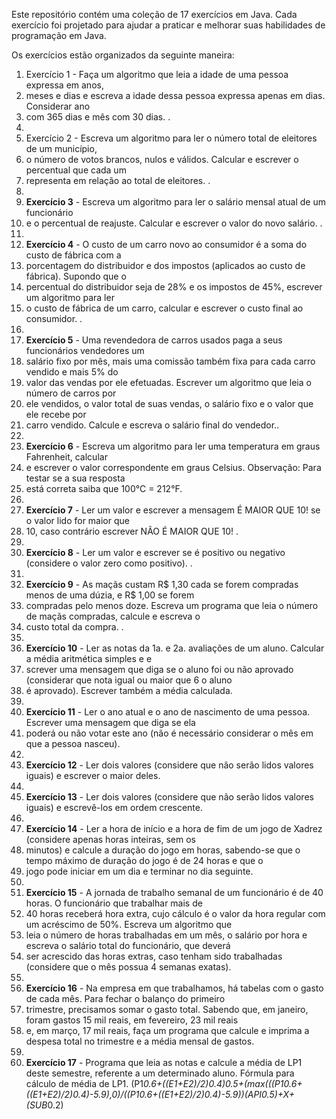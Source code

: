 
Este repositório contém uma coleção de 17 exercícios em Java. Cada exercício foi projetado para ajudar a praticar e melhorar suas habilidades de programação em Java.


Os exercícios estão organizados da seguinte maneira:

1. Exercício 1 - Faça um algoritmo que leia a idade de uma pessoa expressa em anos,
2. meses e dias e escreva a idade dessa pessoa expressa apenas em dias. Considerar ano
3. com 365 dias e mês com 30 dias. .
4. 
5. Exercício 2 - Escreva um algoritmo para ler o número total de eleitores de um município,
6.  o número de votos brancos, nulos e válidos. Calcular e escrever o percentual que cada um
7.  representa em relação ao total de eleitores. .
8.  
9. **Exercício 3** - Escreva um algoritmo para ler o salário mensal atual de um funcionário
10. e o percentual de reajuste. Calcular e escrever o valor do novo salário. .
11. 
12. **Exercício 4** - O custo de um carro novo ao consumidor é a soma do custo de fábrica com a
13. porcentagem do distribuidor e dos impostos (aplicados ao custo de fábrica). Supondo que o
14. percentual do distribuidor seja de 28% e os impostos de 45%, escrever um algoritmo para ler
15. o custo de fábrica de um carro, calcular e escrever o custo final ao consumidor. .
16. 
17. **Exercício 5** - Uma revendedora de carros usados paga a seus funcionários vendedores um
18. salário fixo por mês, mais uma comissão também fixa para cada carro vendido e mais 5% do
19. valor das vendas por ele efetuadas. Escrever um algoritmo que leia o número de carros por
20. ele vendidos, o valor total de suas vendas, o salário fixo e o valor que ele recebe por
21. carro vendido. Calcule e escreva o salário final do vendedor..
22. 
23. **Exercício 6** - Escreva um algoritmo para ler uma temperatura em graus Fahrenheit, calcular
24.  e escrever o valor correspondente em graus Celsius. Observação: Para testar se a sua resposta
25.   está correta saiba que 100°C = 212°F.
26.   
27. **Exercício 7** - Ler um valor e escrever a mensagem É MAIOR QUE 10! se o valor lido for maior que
28.  10, caso contrário escrever NÃO É MAIOR QUE 10! .
29.  
30. **Exercício 8** - Ler um valor e escrever se é positivo ou negativo (considere o valor zero como positivo). .
31. 
32. **Exercício 9** - As maçãs custam R$ 1,30 cada se forem compradas menos de uma dúzia, e R$ 1,00 se forem
33. compradas pelo menos doze. Escreva um programa que leia o número de maçãs compradas, calcule e escreva o
34.  custo total da compra. .
35.  
36. **Exercício 10** - Ler as notas da 1a. e 2a. avaliações de um aluno. Calcular a média aritmética simples e e
37. screver uma mensagem que diga se o aluno foi ou não aprovado (considerar que nota igual ou maior que 6 o aluno
38.  é aprovado). Escrever também a média calculada.
39.  
40. **Exercício 11** - Ler o ano atual e o ano de nascimento de uma pessoa. Escrever uma mensagem que diga se ela
41. poderá ou não votar este ano (não é necessário considerar o mês em que a pessoa nasceu).
42. 
43. **Exercício 12** - Ler dois valores (considere que não serão lidos valores iguais) e escrever o maior deles.
44. 
45. **Exercício 13** - Ler dois valores (considere que não serão lidos valores iguais) e escrevê-los em ordem crescente. 
46. 
47. **Exercício 14** - Ler a hora de início e a hora de fim de um jogo de Xadrez (considere apenas horas inteiras, sem os
48.  minutos) e calcule a duração do jogo em horas, sabendo-se que o tempo máximo de duração do jogo é de 24 horas e que o
49.   jogo pode iniciar em um dia e terminar no dia seguinte.
50. 
51. **Exercício 15** - A jornada de trabalho semanal de um funcionário é de 40 horas. O funcionário que trabalhar mais de
52. 40 horas receberá hora extra, cujo cálculo é o valor da hora regular com um acréscimo de 50%. Escreva um algoritmo que
53.  leia o número de horas trabalhadas em um mês, o salário por hora e escreva o salário total do funcionário, que deverá
54.  ser acrescido das horas extras, caso tenham sido trabalhadas (considere que o mês possua 4 semanas exatas). 
55. 
56. **Exercício 16** - Na empresa em que trabalhamos, há tabelas com o gasto de cada mês. Para fechar o balanço do primeiro
57. trimestre, precisamos somar o gasto total. Sabendo que, em janeiro, foram gastos 15 mil reais, em fevereiro, 23 mil reais
58.  e, em março, 17 mil reais, faça um programa que calcule e imprima a despesa total no trimestre e a média mensal de gastos.
59. 
60. **Exercício 17** - Programa que leia as notas e calcule a média de LP1 deste semestre, referente a um determinado aluno.
Fórmula para cálculo de média de LP1.
(P1*0.6+((E1+E2)/2)*0.4)*0.5+(max(((P1*0.6+((E1+E2)/2)*0.4)-5.9),0)/((P1*0.6+((E1+E2)/2)*0.4)-5.9))*(API*0.5)+X+(SUB*0.2)
